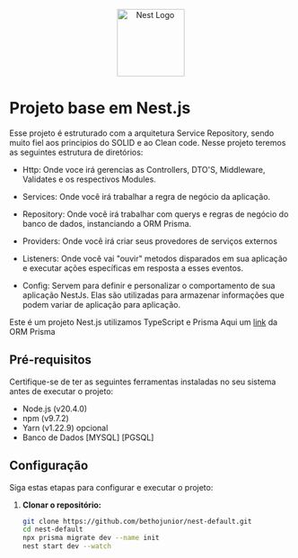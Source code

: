 <p align="center" dir="auto">
  <a><img src="https://camo.githubusercontent.com/5f54c0817521724a2deae8dedf0c280a589fd0aa9bffd7f19fa6254bb52e996a/68747470733a2f2f6e6573746a732e636f6d2f696d672f6c6f676f2d736d616c6c2e737667" width="120" alt="Nest Logo" style="max-width: 100%;"></a>
</p>


# Projeto base em Nest.js

Esse projeto é estruturado com a arquitetura Service Repository, sendo muito fiel aos principios do SOLID e ao Clean code.
Nesse projeto teremos as seguintes estrutura de diretórios: 

- Http:
  Onde voce irá gerencias as Controllers, DTO'S, Middleware, Validates e os respectivos Modules.
  
- Services:
  Onde você irá trabalhar a regra de negócio da aplicação.
  
- Repository:
  Onde você irá trabalhar com querys e regras de negócio do banco de dados, instanciando a ORM Prisma.

- Providers:
  Onde você irá criar seus provedores de serviços externos

- Listeners:
  Onde você vai "ouvir" metodos disparados em sua aplicação e executar ações específicas em resposta a esses eventos.

- Config:
  Servem para definir e personalizar o comportamento de sua aplicação NestJs. Elas são utilizadas para armazenar informações que podem variar de aplicação para aplicação.


Este é um projeto Nest.js utilizamos TypeScript e Prisma
Aqui um <a href="https://www.prisma.io/docs/getting-started" target="_blank">link</a> da ORM Prisma

## Pré-requisitos

Certifique-se de ter as seguintes ferramentas instaladas no seu sistema antes de executar o projeto:

- Node.js (v20.4.0)
- npm (v9.7.2)
- Yarn (v1.22.9) opcional
- Banco de Dados [MYSQL] [PGSQL]

## Configuração

Siga estas etapas para configurar e executar o projeto:

1. **Clonar o repositório:**

   ```bash
   git clone https://github.com/bethojunior/nest-default.git
   cd nest-default
   npx prisma migrate dev --name init
   nest start dev --watch


